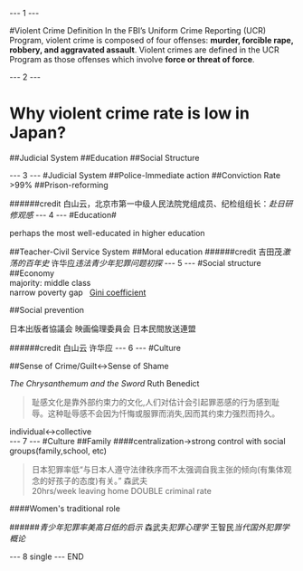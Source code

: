 --- 1 ---


#Violent Crime
Definition
In the FBI’s Uniform Crime Reporting (UCR) Program, violent crime is composed of four offenses: **murder, forcible rape, robbery, and aggravated assault**. Violent crimes are defined in the UCR Program as those offenses which involve **force or threat of force**.

--- 2 ---
# Why violent crime rate is low in Japan?
##Judicial System
##Education
##Social Structure


--- 3 ---
#Judicial System
##Police-Immediate action
##Conviction Rate >99%
##Prison-reforming

######credit 白山云，北京市第一中级人民法院党组成员、纪检组组长：*赴日研修观感*
--- 4 ---
#Education#

perhaps the most well-educated in higher education  

##Teacher-Civil Service System
##Moral education
######credit 吉田茂*激荡的百年史* 许华应*违法青少年犯罪问题初探*
--- 5 ---
#Social structure
##Economy  
majority: middle class  
narrow poverty gap  
[Gini coefficient](pic.png)  

##Social prevention  

日本出版者協議会  映画倫理委員会  日本民間放送連盟  

######credit 白山云  许华应
--- 6 ---
#Culture

##Sense of Crime/Guilt<->Sense of Shame  

*The Chrysanthemum and the Sword*  Ruth Benedict  

>耻感文化是靠外部约束力的文化,人们对估计会引起罪恶感的行为感到耻辱。这种耻辱感不会因为忏悔或服罪而消失,因而其约束力强烈而持久。  

individual<->collective  
--- 7 ---
#Culture
##Family
####centralization->strong control with social groups(family,school, etc)  

>日本犯罪率低“与日本人遵守法律秩序而不太强调自我主张的倾向(有集体观念的好孩子的态度)有关。”  森武夫  
20hrs/week leaving home DOUBLE criminal rate  

####Women's traditional role  

######*青少年犯罪率美高日低的启示* 森武夫*犯罪心理学* 王智民*当代国外犯罪学概论* 

--- 8 single ---
END
